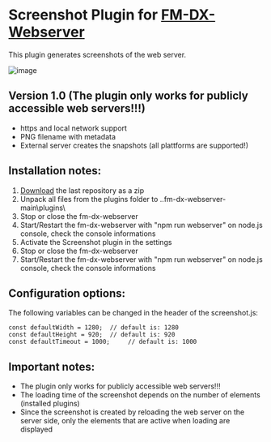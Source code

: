 # Screenshot Plugin for [FM-DX-Webserver](https://github.com/NoobishSVK/fm-dx-webserver)

This plugin generates screenshots of the web server.

![image](https://github.com/user-attachments/assets/7fbd8625-c797-4c6b-8533-84a9bf9d11e0)



## Version 1.0 (The plugin only works for publicly accessible web servers!!!)

- https and local network support
- PNG filename with metadata
- External server creates the snapshots (all plattforms are supported!)

## Installation notes:

1. [Download](https://github.com/Highpoint2000/webserver-screenshot/releases) the last repository as a zip
2. Unpack all files from the plugins folder to ..fm-dx-webserver-main\plugins\ 
3. Stop or close the fm-dx-webserver
4. Start/Restart the fm-dx-webserver with "npm run webserver" on node.js console, check the console informations
5. Activate the Screenshot plugin in the settings
6. Stop or close the fm-dx-webserver
7. Start/Restart the fm-dx-webserver with "npm run webserver" on node.js console, check the console informations

## Configuration options:

The following variables can be changed in the header of the screenshot.js:

    const defaultWidth = 1280;	// default is: 1280 
    const defaultHeight = 920; 	// default is: 920 
    const defaultTimeout = 1000;     // default is: 1000 

## Important notes:

- The plugin only works for publicly accessible web servers!!!
- The loading time of the screenshot depends on the number of elements (installed plugins)
- Since the screenshot is created by reloading the web server on the server side, only the elements that are active when loading are displayed
